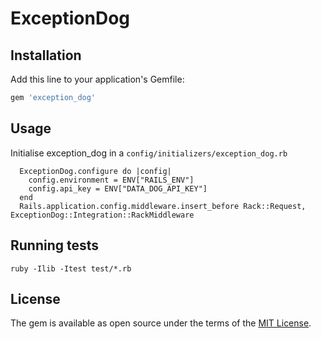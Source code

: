 # ExceptionDog


## Installation

Add this line to your application's Gemfile:

```ruby
gem 'exception_dog'
```

## Usage
Initialise exception_dog in a `config/initializers/exception_dog.rb`
```
  ExceptionDog.configure do |config|
    config.environment = ENV["RAILS_ENV"]
    config.api_key = ENV["DATA_DOG_API_KEY"]
  end
  Rails.application.config.middleware.insert_before Rack::Request, ExceptionDog::Integration::RackMiddleware
```

## Running tests

```
ruby -Ilib -Itest test/*.rb
```
## License

The gem is available as open source under the terms of the [MIT License](https://opensource.org/licenses/MIT).
